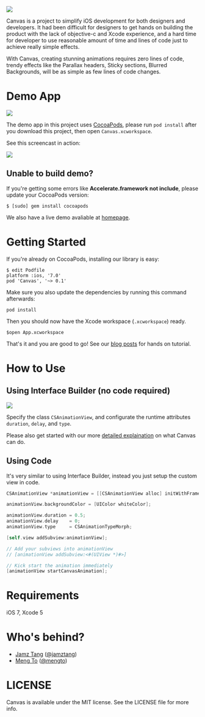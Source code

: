 ![](http://f.cl.ly/items/3435000d3G1E3t3m0J0X/canvas.png)


Canvas is a project to simplify iOS development for both designers and developers.
It had been difficult for designers to get hands on building the product with the lack of objective-c and Xcode experience, and a hard time for developer to use reasonable amount of time and lines of code just to achieve really simple effects.

With Canvas, creating stunning animations requires zero lines of code, trendy effects like the Parallax headers, Sticky sections, Blurred Backgrounds, will be as simple as few lines of code changes.

Demo App
========

![](http://f.cl.ly/items/350X372e2i1x2y2A1h0K/canvas-animation.gif)

The demo app in this project uses [CocoaPods][], please run `pod install` after you download this project, then open `Canvas.xcworkspace`. 

See this screencast in action:

![](http://f.cl.ly/items/1Q1V3s3y021m3I2L0r3i/running-demo-short.gif)

Unable to build demo?
-----

If you're getting some errors like **Accelerate.framework not include**, please update your CocoaPods version:

    $ [sudo] gem install cocoapods


We also have a live demo avaliable at [homepage][].



Getting Started
===============

If you're already on CocoaPods, installing our library is easy:

    $ edit Podfile
    platform :ios, '7.0'
    pod 'Canvas', '~> 0.1'

Make sure you also update the dependencies by running this command afterwards:

    pod install

Then you should now have the Xcode workspace (`.xcworkspace`) ready.

    $open App.xcworkspace
    
That's it and you are good to go! See our [blog posts][homepage] for hands on tutorial.


How to Use
==========

Using Interface Builder (no code required)
----

![](http://f.cl.ly/items/0q0H031a023Y243k3F1O/img-animation@2x.png)

Specify the class `CSAnimationView`, and configurate the runtime attributes `duration`, `delay`, and `type`.

Please also get started with our more [detailed explaination][tutorial] on what Canvas can do.

Using Code
----------

It's very similar to using Interface Builder, instead you just setup the custom view in code.

```objective-c
CSAnimationView *animationView = [[CSAnimationView alloc] initWithFrame:CGRectMake(0, 0, 100, 100)];

animationView.backgroundColor = [UIColor whiteColor];

animationView.duration = 0.5;
animationView.delay    = 0;
animationView.type     = CSAnimationTypeMorph;

[self.view addSubview:animationView];

// Add your subviews into animationView
// [animationView addSubview:<#(UIView *)#>]

// Kick start the animation immediately
[animationView startCanvasAnimation];
```

Requirements
============

iOS 7, Xcode 5


Who's behind?
=============

- [Jamz Tang][] ([@jamztang][])
- [Meng To][] ([@mengto][])



LICENSE
=======

Canvas is available under the MIT license. See the LICENSE file for more info.

[homepage]:http://canvaspod.io
[CocoaPods]:http://cocoapods.org
[Jamz Tang]:http://github.com/jamztang
[Meng To]:http://mengto.com
[@jamztang]:http://twitter.com/@jamztang
[@mengto]:http://twitter.com/@mengto
[tutorial]:https://medium.com/p/20c82a904164
[#9]:https://github.com/CanvasPod/Canvas/issues/9
